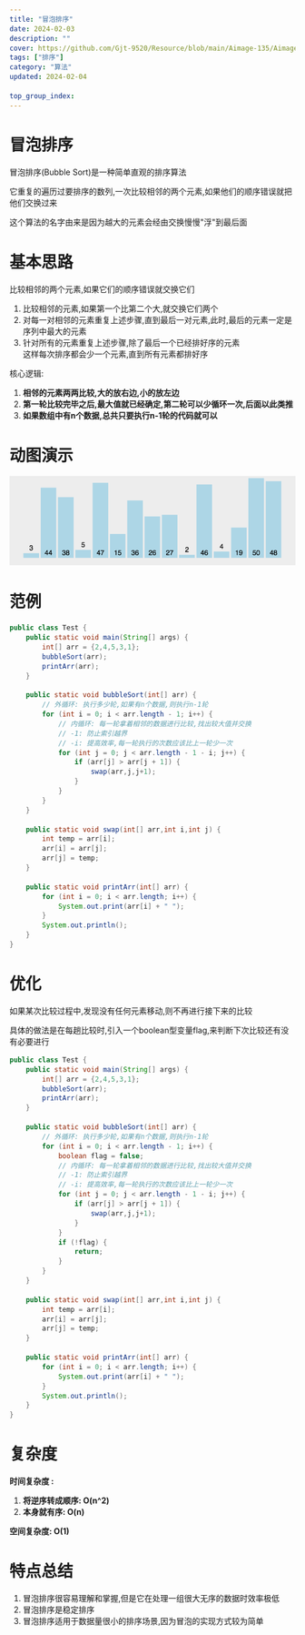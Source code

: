 ```yaml
---
title: "冒泡排序"
date: 2024-02-03
description: ""
cover: https://github.com/Gjt-9520/Resource/blob/main/Aimage-135/Aimage34.jpg?raw=true
tags: ["排序"]
category: "算法"
updated: 2024-02-04

top_group_index:
---
```


# 冒泡排序

冒泡排序(Bubble Sort)是一种简单直观的排序算法

它重复的遍历过要排序的数列,一次比较相邻的两个元素,如果他们的顺序错误就把他们交换过来      

这个算法的名字由来是因为越大的元素会经由交换慢慢"浮"到最后面    

# 基本思路

比较相邻的两个元素,如果它们的顺序错误就交换它们   

1. 比较相邻的元素,如果第一个比第二个大,就交换它们两个 
2. 对每一对相邻的元素重复上述步骤,直到最后一对元素,此时,最后的元素一定是序列中最大的元素     
3. 针对所有的元素重复上述步骤,除了最后一个已经排好序的元素     
这样每次排序都会少一个元素,直到所有元素都排好序       

核心逻辑: 
1. **相邻的元素两两比较,大的放右边,小的放左边**
2. **第一轮比较完毕之后,最大值就已经确定,第二轮可以少循环一次,后面以此类推**
3. **如果数组中有n个数据,总共只要执行n-1轮的代码就可以** 

# 动图演示

![冒泡排序](../images/冒泡排序.png)

# 范例 

```java
public class Test {
    public static void main(String[] args) {
        int[] arr = {2,4,5,3,1};
        bubbleSort(arr);
        printArr(arr);
    }

    public static void bubbleSort(int[] arr) {
        // 外循环: 执行多少轮,如果有n个数据,则执行n-1轮
        for (int i = 0; i < arr.length - 1; i++) {
            // 内循环: 每一轮拿着相邻的数据进行比较,找出较大值并交换
            // -1: 防止索引越界
            // -i: 提高效率,每一轮执行的次数应该比上一轮少一次
            for (int j = 0; j < arr.length - 1 - i; j++) {
                if (arr[j] > arr[j + 1]) {
                    swap(arr,j,j+1);
                }
            }
        }
    }
        
    public static void swap(int[] arr,int i,int j) {
        int temp = arr[i];
        arr[i] = arr[j];
        arr[j] = temp;
    }

    public static void printArr(int[] arr) {
        for (int i = 0; i < arr.length; i++) {
            System.out.print(arr[i] + " ");
        }
        System.out.println();
    }
}
```

# 优化

如果某次比较过程中,发现没有任何元素移动,则不再进行接下来的比较

具体的做法是在每趟比较时,引入一个boolean型变量flag,来判断下次比较还有没有必要进行

```java
public class Test {
    public static void main(String[] args) {
        int[] arr = {2,4,5,3,1};
        bubbleSort(arr);
        printArr(arr);
    }

    public static void bubbleSort(int[] arr) {
        // 外循环: 执行多少轮,如果有n个数据,则执行n-1轮
        for (int i = 0; i < arr.length - 1; i++) {
            boolean flag = false;
            // 内循环: 每一轮拿着相邻的数据进行比较,找出较大值并交换
            // -1: 防止索引越界
            // -i: 提高效率,每一轮执行的次数应该比上一轮少一次
            for (int j = 0; j < arr.length - 1 - i; j++) {
                if (arr[j] > arr[j + 1]) {
                    swap(arr,j,j+1);
                }
            }
            if (!flag) {
                return;
            }
        }
    }

    public static void swap(int[] arr,int i,int j) {
        int temp = arr[i];
        arr[i] = arr[j];
        arr[j] = temp;
    }

    public static void printArr(int[] arr) {
        for (int i = 0; i < arr.length; i++) {
            System.out.print(arr[i] + " ");
        }
        System.out.println();
    }
}
```

# 复杂度

**时间复杂度 :**    
1. **将逆序转成顺序: O(n^2)**    
2. **本身就有序: O(n)**           

**空间复杂度: O(1)**

# 特点总结

1. 冒泡排序很容易理解和掌握,但是它在处理一组很大无序的数据时效率极低
2. 冒泡排序是稳定排序
3. 冒泡排序适用于数据量很小的排序场景,因为冒泡的实现方式较为简单